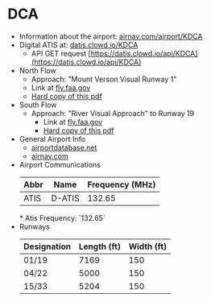 # DCA

* Information about the airport: [airnav.com/airport/KDCA](https://www.airnav.com/airport/KDCA)
* Digital ATIS at: [datis.clowd.io/KDCA](https://datis.clowd.io/KDCA)
  * API GET request [https://datis.clowd.io/api/KDCA](https://datis.clowd.io/api/KDCA)
* North Flow
  * Approach: "Mount Verson Visual Runway 1"
  * Link at [fly.faa.gov](https://www.fly.faa.gov/Information/east/zdc/dca/atcCharts/DCA_CVFP_00443MOUNTVERNON_VIS1.pdf)
  * [Hard copy of this pdf](./resources/DCA_CVFP_00443MOUNTVERNON_VIS1.pdf)
* South Flow 
  * Approach:  "River Visual Approach" to Runway 19
    * Link at [fly.faa.gov](https://www.fly.faa.gov/Information/east/zdc/dca/atcCharts/DCA_CVFP_00443RIVER_VIS19.pdf)
    * [Hard copy of this pdf](./resources/DCA_CVFP_00443RIVER_VIS19.pdf)
* General Airport Info
  * [airportdatabase.net](https://airportdatabase.net/united-states/ronald-reagan-washington-national-airport-dca_3483.html)
  * [airnav.com](https://www.airnav.com/airport/KDCA)
* Airport Communications
  <table>
    <thead>
      <th>Abbr</th>
      <th>Name</th>
      <th>Frequency (MHz)</th>
    </thead>
    <tbody>
      <tr>
        <td>ATIS</td>
        <td>D-ATIS</td>
        <td>132.65</td>
      </tr>
    </tbody>
  </table>
  * Atis Frequency: `132.65`
* Runways
  <table>
    <thead>
      <th>Designation</th>
      <th>Length (ft)</th>
      <th>Width (ft)</th>
    </thead>
    <tbody>
      <tr>
        <td>01/19</td>
        <td>7169</td>
        <td>150</td>
      </tr>
      <tr>
        <td>04/22</td>
        <td>5000</td>
        <td>150</td>
      </tr>
      <tr>
        <td>15/33</td>
        <td>5204</td>
        <td>150</td>
      </tr>
    </tbody>
  </table>